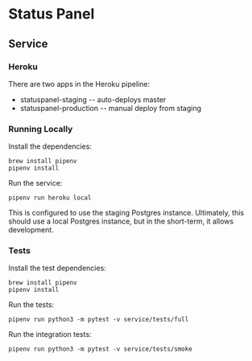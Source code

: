 # Status Panel

## Service

### Heroku

There are two apps in the Heroku pipeline:

- statuspanel-staging -- auto-deploys master
- statuspanel-production -- manual deploy from staging

### Running Locally

Install the dependencies:

    brew install pipenv
    pipenv install

Run the service:

    pipenv run heroku local

This is configured to use the staging Postgres instance. Ultimately, this should use a local Postgres instance, but in the short-term, it allows development.

### Tests

Install the test dependencies:

    brew install pipenv
    pipenv install

Run the tests:

    pipenv run python3 -m pytest -v service/tests/full

Run the integration tests:

	pipenv run python3 -m pytest -v service/tests/smoke
